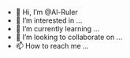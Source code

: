 - 👋 Hi, I’m @Al-Ruler
- 👀 I’m interested in ...
- 🌱 I’m currently learning ...
- 💞️ I’m looking to collaborate on ...
- 📫 How to reach me ...

<!---
Al-Ruler/Al-Ruler is a ✨ special ✨ repository because its `README.md` (this file) appears on your GitHub profile.
You can click the Preview link to take a look at your changes.
--->

